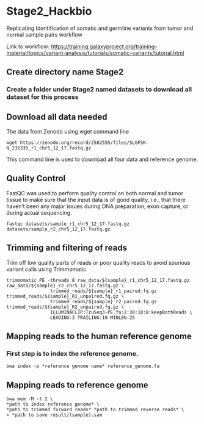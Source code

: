 # Stage2_Hackbio
Replicating Identification of somatic and germline variants from tumor and normal sample pairs workflow

Link to workflow: https://training.galaxyproject.org/training-material/topics/variant-analysis/tutorials/somatic-variants/tutorial.html
## Create directory name Stage2
### Create a folder under Stage2 named datasets to download all dataset for this process

## Download all data needed
The data from Zenodo using wget command line 

```
wget https://zenodo.org/record/2582555/files/SLGFSK-N_231335_r1_chr5_12_17.fastq.gz
```
This command line is used to download all four data and reference genome. 

## Quality Control
FastQC was used to perform quality control on both normal and tumor tissue to make sure that the input data is of good quality, i.e., that there haven’t been any major issues during DNA preparation, exon capture, or during actual sequencing.

```
fastqc datasets/sample_r1_chr5_12_17.fastq.gz datasets/sample_r2_chr5_12_17.fastq.gz
```
## Trimming and filtering of reads
Trim off low quality parts of reads or poor quality reads to avoid spurious variant calls using Trimmomatic 
```
trimmomatic PE -threads 8 raw_data/${sample}_r1_chr5_12_17.fastq.gz raw_data/${sample}_r2_chr5_12_17.fastq.gz \
                trimmed_reads/${sample}_r1_paired.fq.gz trimmed_reads/${sample}_R1_unpaired.fq.gz \
                trimmed_reads/${sample}_r2_paired.fq.gz trimmed_reads/${sample}_R2_unpaired.fq.gz \
                ILLUMINACLIP:TruSeq3-PE.fa:2:30:10:8:keepBothReads \
                LEADING:3 TRAILING:10 MINLEN:25
```

## Mapping reads to the human reference genome
### First step is to index the reference genome.
```
bwa index -p *reference genome name* reference_genome.fa
```

## Mapping reads to reference genome
```
bwa mem -M -t 2 \
*path to index reference genome* \
*path to trimmed forward reads* *path to trimmed reverse reads* \
> *path to save result/(sample).sam
```
